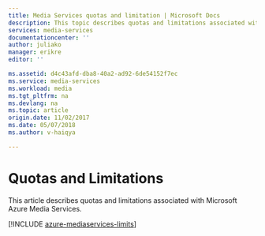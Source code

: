 ```yaml
---
title: Media Services quotas and limitation | Microsoft Docs
description: This topic describes quotas and limitations associated with Azure Media Services.
services: media-services
documentationcenter: ''
author: juliako
manager: erikre
editor: ''

ms.assetid: d4c43afd-dba8-40a2-ad92-6de54152f7ec
ms.service: media-services
ms.workload: media
ms.tgt_pltfrm: na
ms.devlang: na
ms.topic: article
origin.date: 11/02/2017
ms.date: 05/07/2018
ms.author: v-haiqya

---
```

# Quotas and Limitations

This article describes quotas and limitations associated with Microsoft Azure Media Services.

[!INCLUDE [azure-mediaservices-limits](../../includes/azure-mediaservices-limits.md)]

<!--Update_Description:update metadata-->